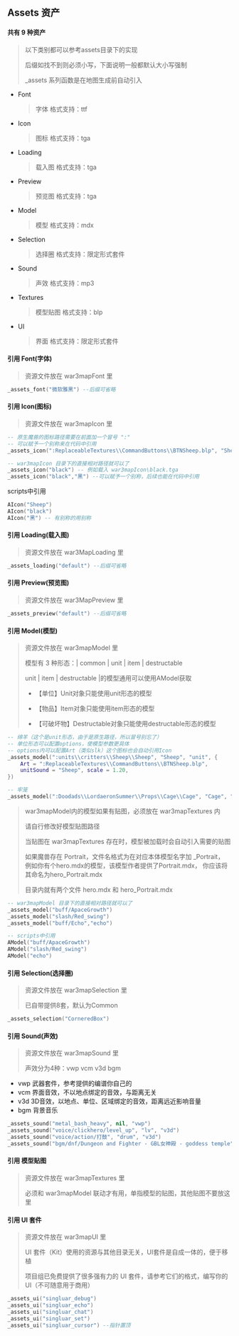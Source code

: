 ## Assets 资产

#### 共有 9 种资产

> 以下类别都可以参考assets目录下的实现
>
> 后缀如找不到则必须小写，下面说明一般都默认大小写强制
>
> _assets 系列函数是在地图生成前自动引入

* Font
  > 字体 格式支持：ttf
* Icon
  > 图标 格式支持：tga
* Loading
  > 载入图 格式支持：tga
* Preview
  > 预览图 格式支持：tga
* Model
  > 模型 格式支持：mdx
* Selection
  > 选择圈 格式支持：限定形式套件
* Sound
  > 声效 格式支持：mp3
* Textures
  > 模型贴图 格式支持：blp
* UI
  > 界面 格式支持：限定形式套件

#### 引用 Font(字体)

> 资源文件放在 war3mapFont 里

```lua
_assets_font("微软雅黑") --后缀可省略
```

#### 引用 Icon(图标)

> 资源文件放在 war3mapIcon 里

```lua
-- 原生魔兽的图标路径需要在前面加一个冒号 ":"
-- 可以赋予一个别称来在代码中引用
_assets_icon(":ReplaceableTextures\\CommandButtons\\BTNSheep.blp", "Sheep")

-- war3mapIcon 目录下的直接相对路径就可以了
_assets_icon("black") -- 例如载入 war3mapIcon\black.tga
_assets_icon("black","黑") --可以赋予一个别称，后续也能在代码中引用
```

scripts中引用

```lua
AIcon("Sheep")
AIcon("black")
AIcon("黑") -- 有别称的用别称
```

#### 引用 Loading(载入图)

> 资源文件放在 war3MapLoading 里

```lua
_assets_loading("default") --后缀可省略
```

#### 引用 Preview(预览图)

> 资源文件放在 war3MapPreview 里

```lua
_assets_preview("default") --后缀可省略
```

#### 引用 Model(模型)

> 资源文件放在 war3mapModel 里
>
> 模型有 3 种形态：| common | unit | item | destructable
>
> unit | item | destructable |的模型通用可以使用AModel获取
>
> * 【单位】Unit对象只能使用unit形态的模型
>
> * 【物品】Item对象只能使用item形态的模型
>
> * 【可破坏物】Destructable对象只能使用destructable形态的模型

```lua
-- 绵羊（这个是unit形态，由于是原生路径，所以冒号别忘了）
-- 单位形态可以配置options，使模型参数更具体
-- options内可以配置Art（类似slk）这个图标也会自动引用Icon
_assets_model(":units\\critters\\Sheep\\Sheep", "Sheep", "unit", {
    Art = ":ReplaceableTextures\\CommandButtons\\BTNSheep.blp",
    unitSound = "Sheep", scale = 1.20,
})

-- 牢笼
_assets_model(":Doodads\\LordaeronSummer\\Props\\Cage\\Cage", "Cage", "destructable")
```

> war3mapModel内的模型如果有贴图，必须放在 war3mapTextures 内
>
> 请自行修改好模型贴图路径
>
> 当贴图在 war3mapTextures 存在时，模型被加载时会自动引入需要的贴图
>
> 如果魔兽存在 Portrait，文件名格式为在对应本体模型名字加 _Portrait，
> 例如你有个hero.mdx的模型，该模型作者提供了Portrait.mdx，
> 你应该将其命名为hero_Portrait.mdx
>
> 目录内就有两个文件 hero.mdx 和 hero_Portrait.mdx

```lua
-- war3mapModel 目录下的直接相对路径就可以了
_assets_model("buff/ApaceGrowth")
_assets_model("slash/Red_swing")
_assets_model("buff/Echo","echo")
```

```lua
-- scripts中引用
AModel("buff/ApaceGrowth")
AModel("slash/Red_swing")
AModel("echo")
```

#### 引用 Selection(选择圈)

> 资源文件放在 war3mapSelection 里
>
> 已自带提供8套，默认为Common

```lua
_assets_selection("CorneredBox")
```

#### 引用 Sound(声效)

> 资源文件放在 war3mapSound 里
>
> 声效分为4种：vwp vcm v3d bgm

* vwp 武器套件，参考提供的编谱你自己的
* vcm 界面音效，不以地点绑定的音效，与距离无关
* v3d 3D音效，以地点、单位、区域绑定的音效，距离远近影响音量
* bgm 背景音乐

```lua
_assets_sound("metal_bash_heavy", nil, "vwp")
_assets_sound("voice/clickhero/level_up", "lv", "v3d")
_assets_sound("voice/action/打鼓", "drum", "v3d")
_assets_sound("bgm/dnf/Dungeon and Fighter - GBL女神殿 - goddess temple", "gbl", "bgm")
```

#### 引用 模型贴图

> 资源文件放在 war3mapTextures 里
>
> 必须和 war3mapModel 联动才有用，单指模型的贴图，其他贴图不要放这里

#### 引用 UI 套件

> 资源文件放在 war3mapUI 里
>
> UI 套件（Kit）使用的资源与其他目录无关，UI套件是自成一体的，便于移植
>
> 项目组已免费提供了很多强有力的 UI 套件，请参考它们的格式，编写你的UI（不可随意用于商用）

```lua
_assets_ui("singluar_debug")
_assets_ui("singluar_echo")
_assets_ui("singluar_chat")
_assets_ui("singluar_set")
_assets_ui("singluar_cursor") --指针置顶
```
